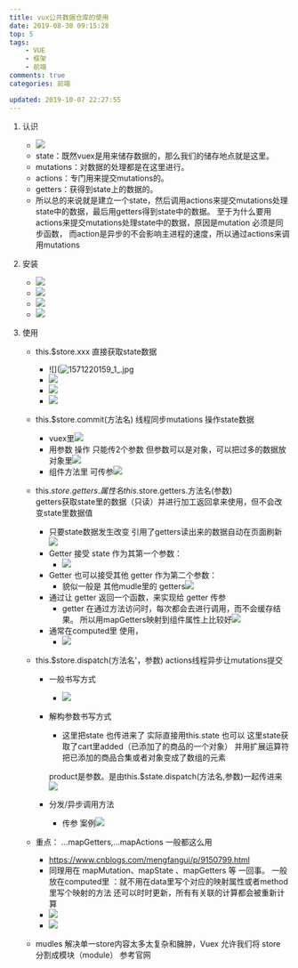 ```yaml
---
title: vux公共数据仓库的使用
date: 2019-08-30 09:15:28
top: 5
tags:
    - VUE
    - 框架
    - 前端
comments: true
categories: 前端

updated: 2019-10-07 22:27:55
---
```




1. 认识

   - ![](https://i.loli.net/2019/10/16/JMcBHr2ZzLRmbAX.png)
   - state：既然vuex是用来储存数据的，那么我们的储存地点就是这里。
   - mutations：对数据的处理都是在这里进行。
   - actions：专门用来提交mutations的。
   - getters：获得到state上的数据的。
   - 所以总的来说就是建立一个state，然后调用actions来提交mutations处理state中的数据，最后用getters得到state中的数据。
     至于为什么要用actions来提交mutations处理state中的数据，原因是mutation 必须是同步函数，
     而action是异步的不会影响主进程的速度，所以通过actions来调用mutations

2. 安装

   - ![](https://i.loli.net/2019/10/16/wHWDnAYPFQup9SJ.png)
   - ![](https://i.loli.net/2019/10/16/aZVKnJfIMr9mb6A.png)
   - ![](https://i.loli.net/2019/10/16/MWPpXhOTl5ZryRD.png)
   - ![](https://i.loli.net/2019/10/16/xMq7tA4BI8dNWKm.png)

3. 使用

   - this.$store.xxx                        直接获取state数据

     - ![](![1571220159_1_.jpg](https://i.loli.net/2019/10/16/wWsqVHASQ3bc1Gv.png)
     - ![](https://i.loli.net/2019/10/16/sN9aKbRi46IEYQ2.png)
     - ![](https://i.loli.net/2019/10/16/8ezvx6RZWIDfCoQ.png)
     - ![](https://i.loli.net/2019/10/16/W3AKECFRy2JvHpY.png)

   - this.$store.commit(方法名)     线程同步mutations 操作state数据

     - vuex里![](https://i.loli.net/2019/10/16/rvUq96YfIA3dNzZ.png)
     - 用参数 操作
       只能传2个参数
       但参数可以是对象，可以把过多的数据放对象里![](https://i.loli.net/2019/10/16/jSvJR6ZA3mQa1ox.png)
     - 组件方法里   可传参![](https://i.loli.net/2019/10/16/ArnFGlqiM1V5S3K.png)

   - this.$store.getters.属性名            this.$store.getters.方法名(参数)   
     getters获取state里的数据（只读）并进行加工返回拿来使用，但不会改变state里数据值

     - 只要state数据发生改变 引用了getters读出来的数据自动在页面刷新![](https://i.loli.net/2019/10/16/QvXaEcjeVh52fL8.png)
     - Getter 接受 state 作为其第一个参数：
       - ![](https://i.loli.net/2019/10/16/yBATbCDnIUEFkW6.png)
     - Getter 也可以接受其他 getter 作为第二个参数：
       - 貌似一般是 其他mudle里的 getters![](https://i.loli.net/2019/10/16/sN3C5mBrUnGEOd7.png)
     - 通过让 getter 返回一个函数，来实现给 getter 传参
       - getter 在通过方法访问时，每次都会去进行调用，而不会缓存结果。
         所以用mapGetters映射到组件属性上比较好![](https://i.loli.net/2019/10/16/irS9NYUnTj1tc2b.png)
     - 通常在computed里 使用，
       - ![](https://i.loli.net/2019/10/16/bgSr2Ak5pfajhCu.png)

   - this.$store.dispatch(方法名'，参数)      actions线程异步让mutations提交

     - 一般书写方式

       - ![](https://i.loli.net/2019/10/16/bzjsyYtaV5fXliL.png)

     - 解构参数书写方式

       -   这里把state 也传进来了  实际直接用this.state 也可以
         这里state获取了cart里added（已添加了的商品的一个对象）
         并用扩展运算符 把已添加的商品合集或者对象变成了数组的元素

         product是参数。是由this.$state.dispatch(方法名,参数)一起传进来  ![](https://i.loli.net/2019/10/16/gRYcv7emNTw6yxP.png)

     

     - 分发/异步调用方法
       - 传参  案例![](https://i.loli.net/2019/10/16/l7eMivoOTquZYfF.png)

   - 重点：  ...mapGetters,...mapActions        一般都这么用

     - https://www.cnblogs.com/mengfangui/p/9150799.html
     - 同理用在 mapMutation、mapState 、mapGetters 等 一回事。
       一般放在computed里 ：就不用在data里写个对应的映射属性或者method里写个映射的方法
       还可以时时更新，所有有关联的计算都会被重新计算
     - ![](https://i.loli.net/2019/10/16/hfmZJbyBx316TGN.png)
     - ![](https://i.loli.net/2019/10/16/Q7qnPDgafiBMNEZ.png)

   - mudles 解决单一store内容太多太复杂和臃肿，Vuex 允许我们将 store 分割成模块（module）  参考官网

   

   